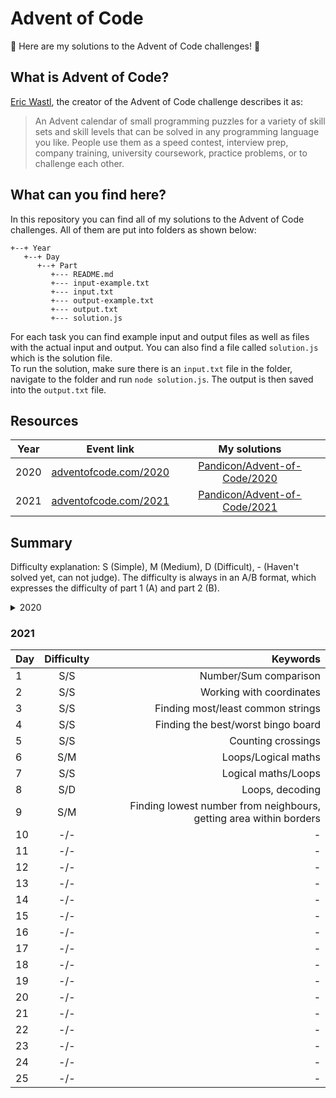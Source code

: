 # Advent of Code
🎄 Here are my solutions to the Advent of Code challenges! 🎄

## What is Advent of Code?
[Eric Wastl](http://was.tl/), the creator of the Advent of Code challenge describes it as:
> An Advent calendar of small programming puzzles for a variety of skill sets and skill levels that can be solved in any programming language you like. People use them as a speed contest, interview prep, company training, university coursework, practice problems, or to challenge each other.

## What can you find here?
In this repository you can find all of my solutions to the Advent of Code challenges. All of them are put into folders as shown below:
```
+--+ Year
   +--+ Day
      +--+ Part
         +--- README.md
         +--- input-example.txt
         +--- input.txt
         +--- output-example.txt
         +--- output.txt
         +--- solution.js
```
For each task you can find example input and output files as well as files with the actual input and output. You can also find a file called `solution.js` which is the solution file.<br>
To run the solution, make sure there is an `input.txt` file in the folder, navigate to the folder and run `node solution.js`. The output is then saved into the `output.txt` file.

## Resources
| Year | Event link | My solutions |
|---|:---:|:---:|
| 2020 | [adventofcode.com/2020](https://adventofcode.com/2020) | [Pandicon/Advent-of-Code/2020](https://github.com/Pandicon/Advent-of-Code/tree/main/2020) |
| 2021 | [adventofcode.com/2021](https://adventofcode.com/2021) | [Pandicon/Advent-of-Code/2021](https://github.com/Pandicon/Advent-of-Code/tree/main/2021) |

## Summary
Difficulty explanation: S (Simple), M (Medium), D (Difficult), - (Haven't solved yet, can not judge). The difficulty is always in an A/B format, which expresses the difficulty of part 1 (A) and part 2 (B).
<details>
  <summary>2020</summary>

| Day | Difficulty | Keywords |
| --- |:--------:| -------------------------------:|
|  1  |   S/S    | Finding 2/3 numbers summing to 2020 |
|  2  |   S/S    | String validation, XOR |
|  3  |   S/S    | Counting |
|  4  |   S/S    | String validation |
|  5  |   S/S    | Binary numbers, finding missing number |
|  6  |   S/S    | Finding elements present in some/all arrays |
|  7  |   -/-    | - |
|  8  |   -/-    | - |
|  9  |   -/-    | - |
| 10  |   -/-    | - |
| 11  |   -/-    | - |
| 12  |   -/-    | - |
| 13  |   -/-    | - |
| 14  |   -/-    | - |
| 15  |   -/-    | - |
| 16  |   -/-    | - |
| 17  |   -/-    | - |
| 18  |   -/-    | - |
| 19  |   -/-    | - |
| 20  |   -/-    | - |
| 21  |   -/-    | - |
| 22  |   -/-    | - |
| 23  |   -/-    | - |
| 24  |   -/-    | - |
| 25  |   -/-    | - |
</details>

### 2021
| Day | Difficulty | Keywords |
| --- |:--------:| -------------------------------:|
|  1  |   S/S    | Number/Sum comparison |
|  2  |   S/S    | Working with coordinates |
|  3  |   S/S    | Finding most/least common strings |
|  4  |   S/S    | Finding the best/worst bingo board |
|  5  |   S/S    | Counting crossings |
|  6  |   S/M    | Loops/Logical maths |
|  7  |   S/S    | Logical maths/Loops |
|  8  |   S/D    | Loops, decoding |
|  9  |   S/M    | Finding lowest number from neighbours, getting area within borders |
| 10  |   -/-    | - |
| 11  |   -/-    | - |
| 12  |   -/-    | - |
| 13  |   -/-    | - |
| 14  |   -/-    | - |
| 15  |   -/-    | - |
| 16  |   -/-    | - |
| 17  |   -/-    | - |
| 18  |   -/-    | - |
| 19  |   -/-    | - |
| 20  |   -/-    | - |
| 21  |   -/-    | - |
| 22  |   -/-    | - |
| 23  |   -/-    | - |
| 24  |   -/-    | - |
| 25  |   -/-    | - |
